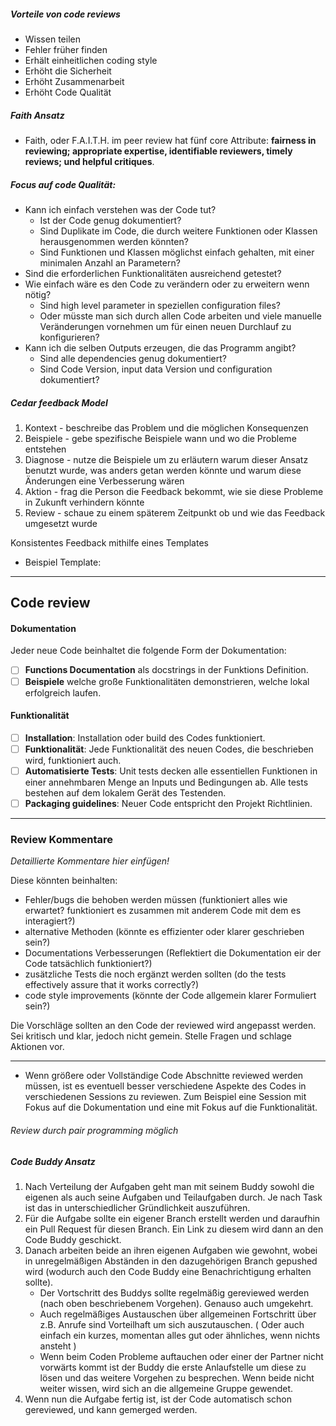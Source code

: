 ##### Vorteile von code reviews
- Wissen teilen
- Fehler früher finden
- Erhält einheitlichen coding style
- Erhöht die Sicherheit
- Erhöht Zusammenarbeit
- Erhöht Code Qualität

##### Faith Ansatz
- Faith, oder F.A.I.T.H. im peer review hat fünf core Attribute: **fairness in reviewing; appropriate expertise, identifiable reviewers, timely reviews; und helpful critiques**.

##### Focus auf code Qualität:
- Kann ich einfach verstehen was der Code tut?
	- Ist der Code genug dokumentiert?
	- Sind Duplikate im Code, die durch weitere Funktionen oder Klassen herausgenommen werden könnten?
	- Sind Funktionen und Klassen möglichst einfach gehalten, mit einer minimalen Anzahl an Parametern?
- Sind die erforderlichen Funktionalitäten ausreichend getestet?
- Wie einfach wäre es den Code zu verändern oder zu erweitern wenn nötig?
	- Sind high level parameter in speziellen configuration files?
	- Oder müsste man sich durch allen Code arbeiten und viele manuelle Veränderungen vornehmen um für einen neuen Durchlauf zu konfigurieren?
- Kann ich die selben Outputs erzeugen, die das Programm angibt?
	- Sind alle dependencies genug dokumentiert?
	- Sind Code Version, input data Version und configuration dokumentiert?

##### Cedar feedback Model
1. Kontext - beschreibe das Problem und die möglichen Konsequenzen
2. Beispiele - gebe spezifische Beispiele wann und wo die Probleme entstehen 
3. Diagnose - nutze die Beispiele um zu erläutern warum dieser Ansatz benutzt wurde, was anders getan werden könnte und warum diese Änderungen eine Verbesserung wären
4. Aktion - frag die Person die Feedback bekommt, wie sie diese Probleme in Zukunft verhindern könnte
5. Review - schaue zu einem späterem Zeitpunkt ob und wie das Feedback umgesetzt wurde

Konsistentes Feedback mithilfe eines Templates 
- Beispiel Template:

-------
##  Code review

#### Dokumentation

Jeder neue Code beinhaltet die folgende Form der Dokumentation:

- [ ] **Functions Documentation** als docstrings in der Funktions Definition.
- [ ] **Beispiele** welche große Funktionalitäten demonstrieren, welche lokal erfolgreich laufen.
#### Funktionalität

- [ ] **Installation**: Installation oder build des Codes funktioniert.
- [ ] **Funktionalität**: Jede Funktionalität des neuen Codes, die beschrieben wird, funktioniert auch.
- [ ] **Automatisierte Tests**: Unit tests decken alle essentiellen Funktionen in einer annehmbaren Menge an Inputs und Bedingungen ab. Alle tests bestehen auf dem lokalem Gerät des Testenden. 
- [ ] **Packaging guidelines**: Neuer Code entspricht den Projekt Richtlinien.
---

### Review Kommentare

*Detaillierte Kommentare hier einfügen!*

Diese könnten beinhalten:

- Fehler/bugs die behoben werden müssen (funktioniert alles wie erwartet? funktioniert es zusammen mit anderem Code mit dem es interagiert?)
- alternative Methoden (könnte es effizienter oder klarer geschrieben sein?)
- Documentations Verbesserungen (Reflektiert die Dokumentation eir der Code tatsächlich funktioniert?)
- zusätzliche Tests die noch ergänzt werden sollten (do the tests effectively assure that it  works correctly?)
- code style improvements (könnte der Code allgemein klarer Formuliert sein?)

Die Vorschläge sollten an den Code der reviewed wird angepasst werden.
Sei kritisch und klar, jedoch nicht gemein.  Stelle Fragen und schlage Aktionen vor.

--------
- Wenn größere oder Vollständige Code Abschnitte reviewed werden müssen, ist es eventuell besser verschiedene Aspekte des Codes in verschiedenen Sessions zu reviewen. Zum Beispiel eine Session mit Fokus auf die Dokumentation und eine mit Fokus auf die Funktionalität.
###### Review durch pair programming möglich

##### Code Buddy Ansatz
1. Nach Verteilung der Aufgaben geht man mit seinem Buddy sowohl die eigenen als auch seine Aufgaben und Teilaufgaben durch. Je nach Task ist das in unterschiedlicher Gründlichkeit auszuführen.
2. Für die Aufgabe sollte ein eigener Branch erstellt werden und daraufhin ein Pull Request für diesen Branch. Ein Link zu diesem wird dann an den Code Buddy geschickt.
3. Danach arbeiten beide an ihren eigenen Aufgaben wie gewohnt, wobei in unregelmäßigen Abständen in den dazugehörigen Branch gepushed wird (wodurch auch den Code Buddy eine Benachrichtigung erhalten sollte).  
	- Der Vortschritt des Buddys sollte regelmäßig gereviewed werden (nach oben beschriebenem Vorgehen). Genauso auch umgekehrt.
	- Auch regelmäßiges Austauschen über allgemeinen Fortschritt über z.B. Anrufe sind Vorteilhaft um sich auszutauschen. ( Oder auch einfach ein kurzes, momentan alles gut oder ähnliches, wenn nichts ansteht )
	- Wenn beim Coden Probleme auftauchen oder einer der Partner nicht vorwärts kommt ist der Buddy die erste Anlaufstelle um diese zu lösen und das weitere Vorgehen zu besprechen. Wenn beide nicht weiter wissen, wird sich an die allgemeine Gruppe gewendet. 
4. Wenn nun die Aufgabe fertig ist, ist der Code automatisch schon gereviewed, und kann gemerged werden.
